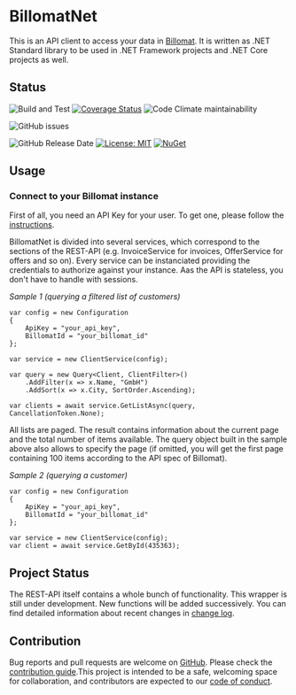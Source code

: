 # BillomatNet

This is an API client to access your data in [Billomat](https://www.billomat.com/). It is written as .NET Standard library to be used in .NET Framework projects and .NET Core projects as well. 

## Status

![Build and Test](https://github.com/DevelappersGmbH/BillomatNet/workflows/build%20and%20test/badge.svg)
[![Coverage Status](https://coveralls.io/repos/github/DevelappersGmbH/BillomatNet/badge.svg?branch=master)](https://coveralls.io/github/DevelappersGmbH/BillomatNet?branch=master)
![Code Climate maintainability](https://img.shields.io/codeclimate/maintainability/DevelappersGmbH/BillomatNet)

![GitHub issues](https://img.shields.io/github/issues/DevelappersGmbH/BillomatNet)

![GitHub Release Date](https://img.shields.io/github/release-date/DevelappersGmbH/BillomatNet)
[![License: MIT](https://img.shields.io/badge/License-MIT-yellow.svg)](https://opensource.org/licenses/MIT)
[![NuGet](https://img.shields.io/nuget/dt/Develappers.BillomatNet.svg)](https://www.nuget.org/packages/Develappers.BillomatNet/)

## Usage

### Connect to your Billomat instance

First of all, you need an API Key for your user. To get one, please follow the [instructions](https://www.billomat.com/api/grundlagen/authentifizierung/).

BillomatNet is divided into several services, which correspond to the sections of the REST-API (e.g. InvoiceService for invoices, OfferService for offers and so on). Every service can be instanciated providing the credentials to authorize against your instance. Aas the API is stateless, you don't have to handle with sessions.
 
*Sample 1 (querying a filtered list of customers)*
```
var config = new Configuration
{
    ApiKey = "your_api_key",
    BillomatId = "your_billomat_id"
};

var service = new ClientService(config);

var query = new Query<Client, ClientFilter>()
    .AddFilter(x => x.Name, "GmbH")
    .AddSort(x => x.City, SortOrder.Ascending);

var clients = await service.GetListAsync(query, CancellationToken.None);
```

All lists are paged. The result contains information about the current page and the total number of items available. The query object built in the sample above also allows to specify the page (if omitted, you will get the first page containing 100 items according to the API spec of Billomat).

*Sample 2 (querying a customer)*
```
var config = new Configuration
{
    ApiKey = "your_api_key",
    BillomatId = "your_billomat_id"
};

var service = new ClientService(config);
var client = await service.GetById(435363);
```

## Project Status

The REST-API itself contains a whole bunch of functionality. This wrapper is still under development. New functions will be added 
successively. You can find detailed information about recent changes in [change log](CHANGELOG.md).

## Contribution

Bug reports and pull requests are welcome on [GitHub](https://github.com/martinhey/BillomatNet). Please check the [contribution guide](CONTRIBUTING.md).This project is intended to be a safe, welcoming space for collaboration, and contributors are expected to our [code of conduct](CODE_OF_CONDUCT.md).
